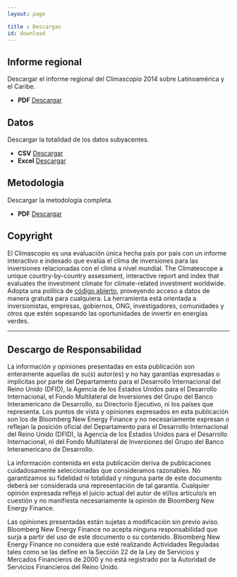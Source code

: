 ```yaml
---
layout: page

title : Descargas
id: download
---
```


<div class="well well-l download download-pdf">
  <h2>Informe regional</h2>
  <p>Descargar el informe regional del Climascopio 2014 sobre Latinoamérica y el Caribe.</p>
  <ul class="download-list">
    <li>
      <strong class="term">PDF</strong>
      <a href="http://global-climatescope.org/es/download/reports/climatescope-2014-lac-es.pdf" title="Descargar el informe regional del Climascopio 2014 completo" class="bttn bttn-success download data-download">Descargar</a>
    </li>
  </ul>
</div>

<div class="well well-l download download-data">
  <h2>Datos</h2>
  <p>Descargar la totalidad de los datos subyacentes.</p>
  <ul class="download-list">
    <li>
      <strong class="term">CSV</strong>
      <a href="http://global-climatescope.org/es/download/data/climatescope-full.csv" title="Descargar datos Climascopio en formato CSV" class="bttn bttn-success download data-download">Descargar</a>
    </li>
    <li>
      <strong class="term">Excel</strong>
      <a href="http://global-climatescope.org/es/download/model/climatescope-2014.xlsm" title="Descargar datos Climascopio en formato Excel" class="bttn bttn-success download data-download">Descargar</a>
    </li>
  </ul>
</div>

<!--<div class="well well-l download download-pdf">
  <h2>Comunicado de prensa</h2>
  <p>Descargar el comunicado de prensa global: 'Un estudio global muestra el aumento de las actividades de energía limpia en los países en desarrollo'.</p>
  <ul class="download-list">
    <li>
      <strong class="term">PDF - Español</strong>
      <a href="http://global-climatescope.org/es/download/docs/climatescope-2014-pressrelease.pdf" title="Descargar el comunicado de prensa (Español)" class="bttn bttn-success download data-download">Descargar</a>
    </li>
    <li>
      <strong class="term">PDF - Portugués</strong>
      <a href="http://global-climatescope.org/pt/download/docs/climatescope-2014-pressrelease.pdf" title="Descargar el comunicado de prensa (Portugués)" class="bttn bttn-success download data-download">Descargar</a>
    </li>
  </ul>
</div>-->

<div class="well well-l download download-pdf">
  <h2>Metodologia</h2>
  <p>Descargar la metodología completa.</p>
  <ul class="download-list">
    <li>
      <strong class="term">PDF</strong>
      <a href="http://global-climatescope.org/es/download/docs/climatescope-methodology.pdf" title="Download methodology in PDF" class="bttn bttn-success download data-download">Descargar</a>
    </li>
  </ul>
</div>

## Copyright
El Climascopio es una evaluación única hecha país por país con un informe interactivo e indexado que evalúa el clima de inversiones para las inversiones relacionadas con el clima a nivel mundial. 
The Climatescope a unique country-by-country assessment, interactive report and index that evaluates the investment climate for climate-related investment worldwide. Adopta una política de [código abierto](http://github.com/climatescope/global-climatescope.org), proveyendo acceso a datos de manera gratuita para cualquiera. La herramienta está orientada a inversionistas, empresas, gobiernos, ONG, investigadores, comunidades y otros que estén sopesando las oportunidades de invertir en energías verdes.

***

## Descargo de Responsabilidad
La información y opiniones presentadas en esta publicación son enteramente aquellas de su(s) autor(es) y no hay garantías expresadas o implícitas por parte del Departamento para el Desarrollo Internacional del Reino Unido (DFID),  la Agencia de los Estados Unidos para el Desarrollo Internacional, el Fondo Multilateral de Inversiones del Grupo del Banco Interamericano de Desarrollo, su Directorio Ejecutivo, ni los países que representa. Los puntos de vista y opiniones expresados en esta publicación son los de Bloomberg New Energy Finance y no necesariamente expresan o reflejan la posición oficial del Departamento para el Desarrollo Internacional del Reino Unido (DFID),  la Agencia de los Estados Unidos para el Desarrollo Internacional, ni del Fondo Multilateral de Inversiones del Grupo del Banco Interamericano de Desarrollo.

La información contenida en esta publicación deriva de publicaciones cuidadosamente seleccionadas que consideramos razonables. No garantizamos su fidelidad ni totalidad y ninguna parte de este documento deberá ser considerada una representación de tal garantía. Cualquier opinión expresada refleja el juicio actual del autor de el/los artículo/s en cuestión y no manifiesta necesariamente la opinión de Bloomberg New Energy Finance.

Las opiniones presentadas están sujetas a modificación sin previo aviso. Bloomberg New Energy Finance no acepta ninguna responsabilidad que surja a partir del uso de este documento o su contenido. Bloomberg New Energy Finance no considera que esté realizando Actividades Reguladas tales como se las define en la Sección 22 de la Ley de Servicios y Mercados Financieros de 2000 y no está registrado por la Autoridad de Servicios Financieros del Reino Unido.
